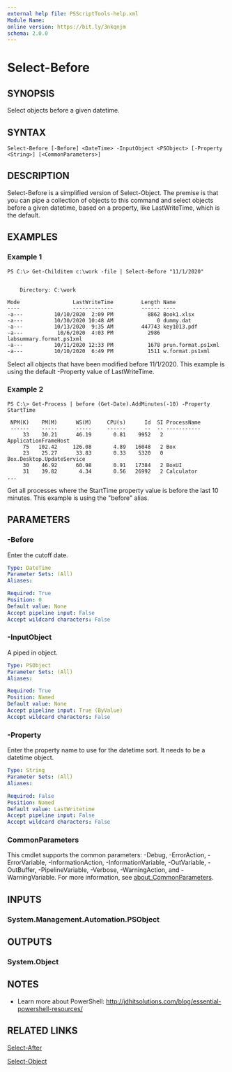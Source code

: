 ```yaml
---
external help file: PSScriptTools-help.xml
Module Name:
online version: https://bit.ly/3nkqnjm
schema: 2.0.0
---
```


# Select-Before

## SYNOPSIS
Select objects before a given datetime.

## SYNTAX

```
Select-Before [-Before] <DateTime> -InputObject <PSObject> [-Property <String>] [<CommonParameters>]
```

## DESCRIPTION
Select-Before is a simplified version of Select-Object.
The premise is that you can pipe a collection of objects to this command and select objects before a given datetime, based on a property, like LastWriteTime, which is the default.

## EXAMPLES

### Example 1
```
PS C:\> Get-Childitem c:\work -file | Select-Before "11/1/2020"


    Directory: C:\work

Mode                 LastWriteTime         Length Name
----                 -------------         ------ ----
-a---          10/10/2020  2:09 PM           8862 Book1.xlsx
-a---          10/30/2020 10:48 AM              0 dummy.dat
-a---          10/13/2020  9:35 AM         447743 key1013.pdf
-a---           10/6/2020  4:03 PM           2986 labsummary.format.ps1xml
-a---          10/11/2020 12:33 PM           1678 prun.format.ps1xml
-a---          10/10/2020  6:49 PM           1511 w.format.ps1xml
```

Select all objects that have been modified before 11/1/2020.
This example is using the default -Property value of LastWriteTime.

### Example 2
```
PS C:\> Get-Process | before (Get-Date).AddMinutes(-10) -Property StartTime

 NPM(K)    PM(M)      WS(M)     CPU(s)      Id  SI ProcessName
 ------    -----      -----     ------      --  -- -----------
     33    30.21      46.19       0.81    9952   2 ApplicationFrameHost
     75   102.42     126.08       4.89   16048   2 Box
     23    25.27      33.83       0.33    5320   0 Box.Desktop.UpdateService
     30    46.92      60.98       0.91   17384   2 BoxUI
     31    39.82       4.34       0.56   26992   2 Calculator
...
```

Get all processes where the StartTime property value is before the last 10 minutes.
This example is using the "before" alias.

## PARAMETERS

### -Before
Enter the cutoff date.

```yaml
Type: DateTime
Parameter Sets: (All)
Aliases:

Required: True
Position: 0
Default value: None
Accept pipeline input: False
Accept wildcard characters: False
```

### -InputObject
A piped in object.

```yaml
Type: PSObject
Parameter Sets: (All)
Aliases:

Required: True
Position: Named
Default value: None
Accept pipeline input: True (ByValue)
Accept wildcard characters: False
```

### -Property
Enter the property name to use for the datetime sort.
It needs to be a datetime object.

```yaml
Type: String
Parameter Sets: (All)
Aliases:

Required: False
Position: Named
Default value: LastWritetime
Accept pipeline input: False
Accept wildcard characters: False
```

### CommonParameters
This cmdlet supports the common parameters: -Debug, -ErrorAction, -ErrorVariable, -InformationAction, -InformationVariable, -OutVariable, -OutBuffer, -PipelineVariable, -Verbose, -WarningAction, and -WarningVariable. For more information, see [about_CommonParameters](http://go.microsoft.com/fwlink/?LinkID=113216).

## INPUTS

### System.Management.Automation.PSObject
## OUTPUTS

### System.Object
## NOTES
* Learn more about PowerShell: http://jdhitsolutions.com/blog/essential-powershell-resources/

## RELATED LINKS

[Select-After]()

[Select-Object]()

